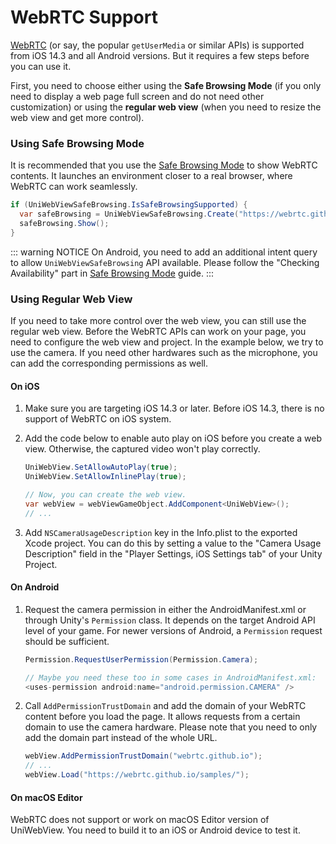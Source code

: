# WebRTC Support

[WebRTC](https://developer.mozilla.org/en-US/docs/Web/API/WebRTC_API) (or say, the popular `getUserMedia` or similar APIs) is supported from iOS 14.3 and all Android versions. But it requires a few steps before you can use it.

First, you need to choose either using the **Safe Browsing Mode** (if you only need to display a web page full screen and do not need other customization) or using the **regular web view** (when you need to resize the web view and get more control).

### Using Safe Browsing Mode

It is recommended that you use the [Safe Browsing Mode](safe-browsing.md) to show WebRTC contents. It launches an environment closer to a real browser, where WebRTC can work seamlessly.

```csharp
if (UniWebViewSafeBrowsing.IsSafeBrowsingSupported) {
  var safeBrowsing = UniWebViewSafeBrowsing.Create("https://webrtc.github.io/samples/");
  safeBrowsing.Show();
}
```

::: warning NOTICE
On Android, you need to add an additional intent query to allow `UniWebViewSafeBrowsing` API available. Please follow the "Checking Availability" part in [Safe Browsing Mode](safe-browsing.md#checking-availability) guide.
:::

### Using Regular Web View

If you need to take more control over the web view, you can still use the regular web view. Before the WebRTC APIs can work on your page, you need to configure the web view and project. In the example below, we try to use the camera. If you need other hardwares such as the microphone, you can add the corresponding permissions as well.

#### On iOS

1. Make sure you are targeting iOS 14.3 or later. Before iOS 14.3, there is no support of WebRTC on iOS system.
2. Add the code below to enable auto play on iOS before you create a web view. Otherwise, the captured video won't play correctly.

   ```csharp
   UniWebView.SetAllowAutoPlay(true);
   UniWebView.SetAllowInlinePlay(true);

   // Now, you can create the web view.
   var webView = webViewGameObject.AddComponent<UniWebView>();
   // ...
   ```

3. Add `NSCameraUsageDescription` key in the Info.plist to the exported Xcode project. You can do this by setting a value to the "Camera Usage Description" field in the "Player Settings, iOS Settings tab" of your Unity Project.

#### On Android

1. Request the camera permission in either the AndroidManifest.xml or through Unity's `Permission` class. It depends on the target Android API level of your game. For newer versions of Android, a `Permission` request should be sufficient.

   ```csharp
   Permission.RequestUserPermission(Permission.Camera);

   // Maybe you need these too in some cases in AndroidManifest.xml:
   <uses-permission android:name="android.permission.CAMERA" />
   ```

2. Call `AddPermissionTrustDomain` and add the domain of your WebRTC content before you load the page. It allows requests from a certain domain to use the camera hardware. Please note that you need to only add the domain part instead of the whole URL.

   ```csharp
   webView.AddPermissionTrustDomain("webrtc.github.io");
   // ...
   webView.Load("https://webrtc.github.io/samples/");
   ```

#### On macOS Editor

WebRTC does not support or work on macOS Editor version of UniWebView. You need to build it to an iOS or Android device to test it.

